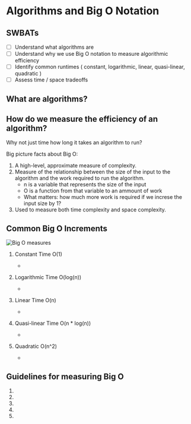 
# **Algorithms and Big O Notation**

## SWBATs
- [ ] Understand what algorithms are
- [ ] Understand why we use Big O notation to measure algorithmic efficiency
- [ ] Identify common runtimes ( constant, logarithmic, linear, quasi-linear, quadratic )
- [ ] Assess time / space tradeoffs

## What are algorithms?




## How do we measure the efficiency of an algorithm?

Why not just time how long it takes an algorithm to run?





Big picture facts about Big O:

1. A high-level, approximate measure of complexity.
2. Measure of the relationship between the size of the input to the algorithm and the work required to run the algorithm.
    - n is a variable that represents the size of the input
    - O is a function from that variable to an ammount of work
    - What matters: how much more work is required if we increse the input size by 1?
3. Used to measure both time complexity and space complexity.



## Common Big O Increments 

![Big O measures ](https://nedbatchelder.com/text/bigo_pix/011.png)

1. Constant Time        O(1)

    -

2. Logarithmic Time     O(log(n))

    -

3. Linear Time          O(n)

    -

4. Quasi-linear Time    O(n * log(n))

    -

5. Quadratic            O(n^2)

    -


## Guidelines for measuring Big O 

1.
2. 
3. 
4. 
5. 